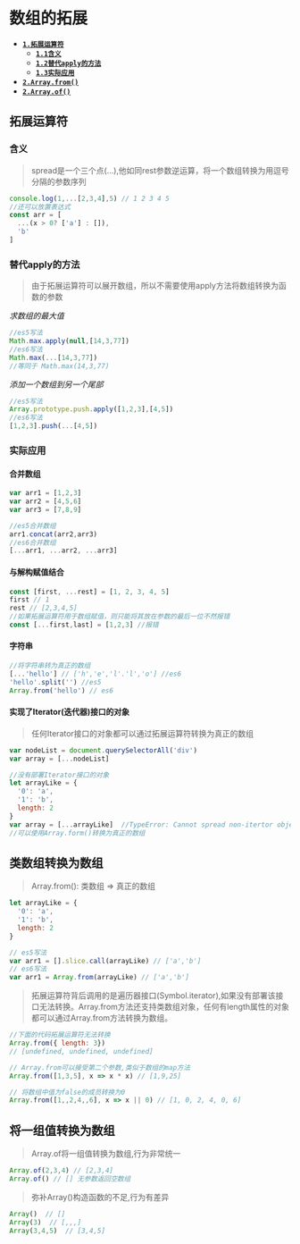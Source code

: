 # 数组的拓展

- [**`1.拓展运算符`**](#拓展运算符)
  - [**`1.1含义`**](#含义)
  - [**`1.2替代apply的方法`**](#替代apply的方法)
  - [**`1.3实际应用`**](#实际应用)
- [**`2.Array.from()`**](#类数组转换为数组)
- [**`2.Array.of()`**](#将一组值转换为数组)
    
## 拓展运算符

### 含义
>spread是一个三个点(...),他如同rest参数逆运算，将一个数组转换为用逗号分隔的参数序列
```javascript
console.log(1,...[2,3,4],5) // 1 2 3 4 5
//还可以放置表达式
const arr = [
  ...(x > 0? ['a'] : []),
  'b'
]
```

### 替代apply的方法
>由于拓展运算符可以展开数组，所以不需要使用apply方法将数组转换为函数的参数

*求数组的最大值*
```javascript
//es5写法
Math.max.apply(null,[14,3,77])
//es6写法
Math.max(...[14,3,77]) 
//等同于 Math.max(14,3,77) 
```

*添加一个数组到另一个尾部*
```javascript
//es5写法
Array.prototype.push.apply([1,2,3],[4,5])
//es6写法
[1,2,3].push(...[4,5])
```

### 实际应用

#### 合并数组
```javascript
var arr1 = [1,2,3]
var arr2 = [4,5,6]
var arr3 = [7,8,9]

//es5合并数组
arr1.concat(arr2,arr3)
//es6合并数组
[...arr1, ...arr2, ...arr3]
```

#### 与解构赋值结合
```javascript
const [first, ...rest] = [1, 2, 3, 4, 5]
first // 1
rest // [2,3,4,5]
//如果拓展运算符用于数组赋值，则只能将其放在参数的最后一位不然报错
const [...first,last] = [1,2,3] //报错
```

#### 字符串
```javascript
//将字符串转为真正的数组
[...'hello'] // ['h','e','l'.'l','o'] //es6
'hello'.split('') //es5
Array.from('hello') // es6
```

#### 实现了Iterator(迭代器)接口的对象
> 任何Iterator接口的对象都可以通过拓展运算符转换为真正的数组
```javascript
var nodeList = document.querySelectorAll('div') 
var array = [...nodeList] 

//没有部署Iterator接口的对象
let arrayLike = {
  '0': 'a',
  '1': 'b',
  length: 2
}
var array = [...arrayLike]  //TypeError: Cannot spread non-itertor object
//可以使用Array.form()转换为真正的数组
```

## 类数组转换为数组
> Array.from(): 类数组 => 真正的数组
```javascript
let arrayLike = {
  '0': 'a',
  '1': 'b',
  length: 2
}

// es5写法
var arr1 = [].slice.call(arrayLike) // ['a','b']
// es6写法
var arr1 = Array.from(arrayLike) // ['a','b']
```

> 拓展运算符背后调用的是遍历器接口(Symbol.iterator),如果没有部署该接口无法转换。Array.from方法还支持类数组对象，任何有length属性的对象都可以通过Array.from方法转换为数组。
```javascript
//下面的代码拓展运算符无法转换
Array.from({ length: 3})
// [undefined, undefined, undefined]
```

```javascript
// Array.from可以接受第二个参数,类似于数组的map方法
Array.from([1,3,5], x => x * x) // [1,9,25]

// 将数组中值为false的成员转换为0
Array.from([1,,2,4,,6], x => x || 0) // [1, 0, 2, 4, 0, 6]
```

## 将一组值转换为数组
> Array.of将一组值转换为数组,行为非常统一
```javascript
Array.of(2,3,4) // [2,3,4]
Array.of() // [] 无参数返回空数组
```

> 弥补Array()构造函数的不足,行为有差异
```javascript
Array()  // []
Array(3)  // [,,,]
Array(3,4,5)  // [3,4,5]
```